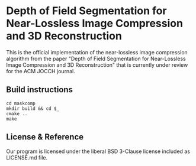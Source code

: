 Depth of Field Segmentation for Near-Lossless Image Compression and 3D Reconstruction
======

This is the official implementation of the near-lossless image compression algorithm from the paper "Depth of Field Segmentation for Near-Lossless Image Compression and 3D Reconstruction" that is currently under review for the ACM JOCCH journal.

Build instructions
------
```
cd maskcomp
mkdir build && cd $_
cmake ..
make
```

License & Reference
------
Our program is licensed under the liberal BSD 3-Clause license included as LICENSE.md file.

<!---If you decide to use our code or code based on this project in your application, please make sure to cite our paper.

```
@inproceedings{Buelow2021Imagecomp,
	title = {Depth of Field Segmentation for Near-Lossless Image Compression and 3D Reconstruction},
	author = {{von Buelow}, Max and Tausch, Reimar and Knauthe, Volker and Wirth, Tristan and Guthe, Stefan and Santos, Pedro and Fellner, Dieter W.},
	booktitle = {Proceedings of the Eurographics Workshop on Graphics and Cultural Heritage},
	series = {GCH},
	year = {2020},
	month = {November}
}  
```
-->

